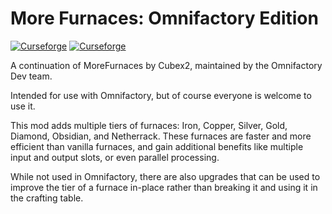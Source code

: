 More Furnaces: Omnifactory Edition
================
[![Curseforge](http://cf.way2muchnoise.eu/full_391401_downloads.svg)](https://minecraft.curseforge.com/projects/morefurnaces-omnifactory-edition) [![Curseforge](http://cf.way2muchnoise.eu/versions/For%20MC_391401_all.svg)](https://minecraft.curseforge.com/projects/morefurnaces-omnifactory-edition)

A continuation of MoreFurnaces by Cubex2, maintained by the Omnifactory Dev team.

Intended for use with Omnifactory, but of course everyone is welcome to use it.

This mod adds multiple tiers of furnaces: Iron, Copper, Silver, Gold, Diamond, Obsidian, and Netherrack. These furnaces are faster and more efficient than vanilla furnaces, and gain additional benefits like multiple input and output slots, or even parallel processing.

While not used in Omnifactory, there are also upgrades that can be used to improve the tier of a furnace in-place rather than breaking it and using it in the crafting table.
